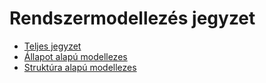 # Rendszermodellezés jegyzet

* [Teljes jegyzet](rendszermodellezes.pdf)
* [Állapot alapú modellezes](allapot-alapu-modellezes.pdf)
* [Struktúra alapú modellezes](struktura-alapu-modellezes.pdf)
